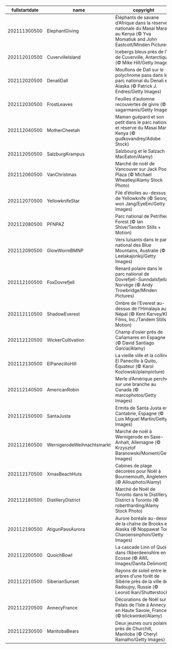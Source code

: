|fullstartdate|name|copyright|title|image|
|--|--|--|--|--|
202111300500|ElephantGiving|Éléphants de savane d’Afrique dans la réserve nationale du Masai Mara au Kenya (© Yva Momatiuk and John Eastcott/Minden Pictures)||![](/fr-CA/2021/12/202111300500ElephantGiving.jpg)|
202112010500|CuvervilleIsland|Icebergs bleus près de l’île de Cuverville, Antarctique (© Mike Hill/Getty Images)||![](/fr-CA/2021/12/202112010500CuvervilleIsland.jpg)|
202112020500|DenaliDall|Mouflons de Dall sur le polychrome pass dans le parc national du Denali en Alaska (© Patrick J. Endres/Getty Images)||![](/fr-CA/2021/12/202112020500DenaliDall.jpg)|
202112030500|FrostLeaves|Feuilles d’automne recouvertes de givre (© sagarmanis/Getty Images)||![](/fr-CA/2021/12/202112030500FrostLeaves.jpg)|
202112040500|MotherCheetah|Maman guépard et son petit dans le parc national et réserve du Masai Mara, Kenya (© gudkovandrey/Adobe Stock)||![](/fr-CA/2021/12/202112040500MotherCheetah.jpg)|
202112050500|SalzburgKrampus|Salzbourg et le Salzach (© MacEaton/Alamy)||![](/fr-CA/2021/12/202112050500SalzburgKrampus.jpg)|
202112060500|VanChristmas|Marché de noël de Vancouver sur Jack Poole Plaza (© Michael Wheatley/Alamy Stock Photo)||![](/fr-CA/2021/12/202112060500VanChristmas.jpg)|
202112070500|YellowknifeStar|Filé d’étoiles au-dessus de Yellowknife (© Seong-won Jang/EyeEm/Getty Images)||![](/fr-CA/2021/12/202112070500YellowknifeStar.jpg)|
202112080500|PFNPAZ|Parc national de Petrified Forest (© Ian Shive/Tandem Stills + Motion)||![](/fr-CA/2021/12/202112080500PFNPAZ.jpg)|
202112090500|GlowWormBMNP|Vers luisants dans le parc national des Blue Mountains, Australie (© Leelakajonkij/Getty Images)||![](/fr-CA/2021/12/202112090500GlowWormBMNP.jpg)|
202112100500|FoxDovrefjell|Renard polaire dans le parc national de Dovrefjell-Sunndalsfjella, Norvège (© Andy Trowbridge/Minden Pictures)||![](/fr-CA/2021/12/202112100500FoxDovrefjell.jpg)|
202112110500|ShadowEverest|Ombre de l’Everest au-dessus de l’Himalaya au Népal (© Kent Karvey/KH Films, Inc./Tandem Stills + Motion)||![](/fr-CA/2021/12/202112110500ShadowEverest.jpg)|
202112120500|WickerCultivation|Champ d’osier près de Cañamares en Espagne (© David Santiago Garcia/Alamy)||![](/fr-CA/2021/12/202112120500WickerCultivation.jpg)|
202112130500|ElPanecilloHill|La vieille ville et la colline El Panecillo à Quito, Équateur (© Karol Kozlowski/plainpicture)||![](/fr-CA/2021/12/202112130500ElPanecilloHill.jpg)|
202112140500|AmericanRobin|Merle d’Amérique perché sur une branche au Canada (© marcophotos/Getty Images)||![](/fr-CA/2021/12/202112140500AmericanRobin.jpg)|
202112150500|SantaJusta|Ermita de Santa Justa en Cantabrie, Espagne (© Luis Miguel Martin/Getty Images)||![](/fr-CA/2021/12/202112150500SantaJusta.jpg)|
202112160500|WernigerodeWeihnachtsmarkt|Marché de noël à Wernigerode en Saxe-Anhalt, Allemagne (© Krzysztof Baranowski/Moment/Getty Images)||![](/fr-CA/2021/12/202112160500WernigerodeWeihnachtsmarkt.jpg)|
202112170500|XmasBeachHuts|Cabines de plage décorées pour Noël à Bournemouth, Angleterre (© Allouphoto/Alamy)||![](/fr-CA/2021/12/202112170500XmasBeachHuts.jpg)|
202112180500|DistilleryDistrict|Marché de Noël de Toronto dans le Distillery District à Toronto (© robertharding/Alamy Stock Photo)||![](/fr-CA/2021/12/202112180500DistilleryDistrict.jpg)|
202112190500|AtigunPassAurora|Aurore boréale au-dessus de la chaîne de Brooks en Alaska (© Noppawat Tom Charoensinphon/Getty Images)||![](/fr-CA/2021/12/202112190500AtigunPassAurora.jpg)|
202112200500|QuoichBowl|La cascade Linn of Quoich dans l’Aberdeenshire en Ecosse (© AWL Images/Danita Delimont)||![](/fr-CA/2021/12/202112200500QuoichBowl.jpg)|
202112210500|SiberianSunset|Rayons de soleil entre les arbres d’une forêt de Sibérie près de la ville de Radoujny, Russie (© Leonid Ikan/Shutterstock)||![](/fr-CA/2021/12/202112210500SiberianSunset.jpg)|
202112220500|AnnecyFrance|Décorations de Noël sur le Palais de l’Isle à Annecy en Haute Savoie, France (© blickwinkel/Alamy)||![](/fr-CA/2021/12/202112220500AnnecyFrance.jpg)|
202112230500|ManitobaBears|Deux jeunes ours polaires près de Churchill, Manitoba (© Cheryl Ramalho/Getty Images)||![](/fr-CA/2021/12/202112230500ManitobaBears.jpg)|
